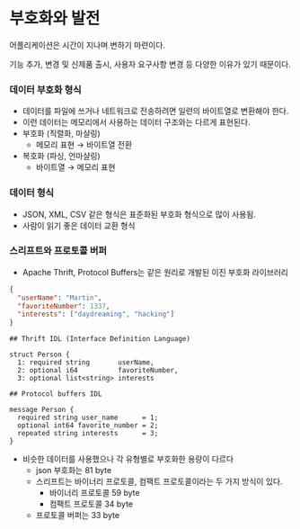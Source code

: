 # 부호화와 발전

어플리케이션은 시간이 지나며 변하기 마련이다.

기능 추가, 변경 및 신제품 출시, 사용자 요구사항 변경 등 다양한 이유가 있기 때문이다.

### 데이터 부호화 형식

- 데이터를 파일에 쓰거나 네트워크로 전송하려면 일련의 바이트열로 변환해야 한다.
- 이런 데이터는 메모리에서 사용하는 데이터 구조와는 다르게 표현된다.
- 부호화 (직렬화, 마샬링)
    - 메모리 표현 → 바이트열 전환
- 복호화 (파싱, 언마샬링)
    - 바이트열 → 메모리 표현

### 데이터 형식

- JSON, XML, CSV 같은 형식은 표준화된 부호화 형식으로 많이 사용됨.
- 사람이 읽기 좋은 데이터 교환 형식

### 스리프트와 프로토콜 버퍼

- Apache Thrift, Protocol Buffers는 같은 원리로 개발된 이진 부호화 라이브러리

```json
{
  "userName": "Martin",
  "favoriteNumber": 1337,
  "interests": ["daydreaming", "hacking"]
}
```

```
## Thrift IDL (Interface Definition Language)

struct Person {
  1: required string       userName,
  2: optional i64          favoriteNumber,
  3: optional list<string> interests
```

```
## Protocol buffers IDL

message Person {
  required string user_name      = 1;
  optional int64 favorite_number = 2;
  repeated string interests      = 3;
}
```

- 비슷한 데이터를 사용했으나 각 유형별로 부호화한 용량이 다르다
    - json 부호화는 81 byte
    - 스리프트는 바이너리 프로토콜, 컴팩트 프로토콜이라는 두 가지 방식이 있다.
        - 바이너리 프로토콜 59 byte
        - 컴팩트 프로토콜 34 byte
    - 프로토콜 버퍼는 33 byte
